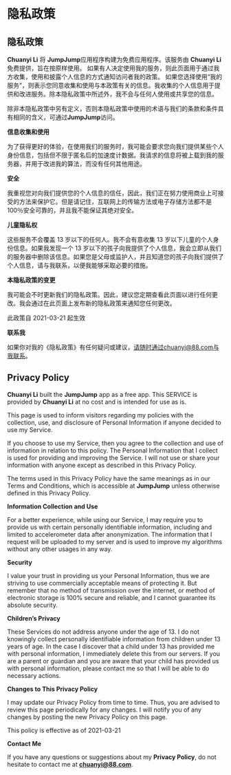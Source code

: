 # 隐私政策

## 隐私政策

**Chuanyi Li** 将 **JumpJump**应用程序构建为免费应用程序。该服务由 **Chuanyi Li** 免费提供，旨在按原样使用。
如果有人决定使用我的服务，则此页面用于通过我方收集，使用和披露个人信息的方式通知访问者我的政策。
如果您选择使用“我的服务”，则表示您同意收集和使用与本政策有关的信息。我收集的个人信息用于提供和改进服务。除本隐私政策中所述外，我不会与任何人使用或共享您的信息。

除非本隐私政策中另有定义，否则本隐私政策中使用的术语与我们的条款和条件具有相同的含义，可通过**JumpJump**访问。

**信息收集和使用**

为了获得更好的体验，在使用我们的服务时，我可能会要求您向我们提供某些个人身份信息，包括但不限于匿名后的加速度计数据。我请求的信息将被上载到我的服务器，并用于改进我的算法，而没有任何其他用途。

**安全**

我重视您对向我们提供您的个人信息的信任，因此，我们正在努力使用商业上可接受的方法来保护它。但是请记住，互联网上的传输方法或电子存储方法都不是 100％安全可靠的，并且我不能保证其绝对安全。

**儿童隐私权**

这些服务不会覆盖 13 岁以下的任何人。我不会有意收集 13 岁以下儿童的个人身份信息。如果我发现一个 13 岁以下的孩子向我提供了个人信息，我会立即从我们的服务器中删除该信息。如果您是父母或监护人，并且知道您的孩子向我们提供了个人信息，请与我联系，以便我能够采取必要的措施。

**本隐私政策的变更**

我可能会不时更新我们的隐私政策。因此，建议您定期查看此页面以进行任何更改。我会通过在此页面上发布新的隐私政策来通知您任何更改。

此政策自 2021-03-21 起生效

**联系我**

如果你对我的《隐私政策》有任何疑问或建议，请随时通过chuanyi@88.com与我联系。

## Privacy Policy

**Chuanyi Li** built the **JumpJump** app as a free app. This SERVICE is provided by **Chuanyi Li** at no cost and is intended for use as is.

This page is used to inform visitors regarding my policies with the collection, use, and disclosure of Personal Information if anyone decided to use my Service.

If you choose to use my Service, then you agree to the collection and use of information in relation to this policy. The Personal Information that I collect is used for providing and improving the Service. I will not use or share your information with anyone except as described in this Privacy Policy.

The terms used in this Privacy Policy have the same meanings as in our Terms and Conditions, which is accessible at **JumpJump** unless otherwise defined in this Privacy Policy.

**Information Collection and Use**

For a better experience, while using our Service, I may require you to provide us with certain personally identifiable information, including and limited to accelerometer data after anonymization. The information that I request will be uploaded to my server and is used to improve my algorithms without any other usages in any way.

**Security**

I value your trust in providing us your Personal Information, thus we are striving to use commercially acceptable means of protecting it. But remember that no method of transmission over the internet, or method of electronic storage is 100% secure and reliable, and I cannot guarantee its absolute security.

**Children’s Privacy**

These Services do not address anyone under the age of 13. I do not knowingly collect personally identifiable information from children under 13 years of age. In the case I discover that a child under 13 has provided me with personal information, I immediately delete this from our servers. If you are a parent or guardian and you are aware that your child has provided us with personal information, please contact me so that I will be able to do necessary actions.

**Changes to This Privacy Policy**

I may update our Privacy Policy from time to time. Thus, you are advised to review this page periodically for any changes. I will notify you of any changes by posting the new Privacy Policy on this page.

This policy is effective as of 2021-03-21

**Contact Me**

If you have any questions or suggestions about my **Privacy Policy**, do not hesitate to contact me at **chuanyi@88.com**.
